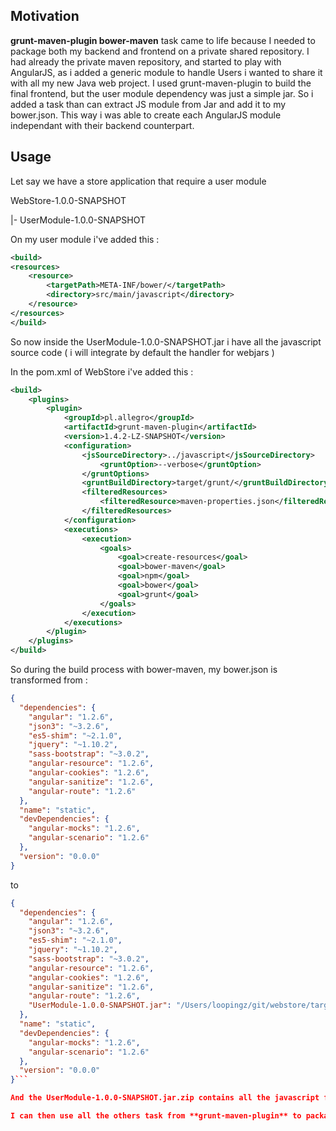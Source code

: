 
## Motivation

**grunt-maven-plugin bower-maven** task came to life because I needed to package both my backend and frontend on a private shared repository. I had already the private maven repository, and started to play with AngularJS, as i added a generic module to handle Users i wanted to share it with all my new Java web project. I used grunt-maven-plugin to build the final frontend, but the user module dependency was just a simple jar. So i added a task than can extract JS module from Jar and add it to my bower.json. This way i was able to create each AngularJS module independant with their backend counterpart. 



## Usage

Let say we have a store application that require a user module

WebStore-1.0.0-SNAPSHOT

 |- UserModule-1.0.0-SNAPSHOT

On my user module i've added this :
```xml
<build>
<resources>
	<resource>
		<targetPath>META-INF/bower/</targetPath>
		<directory>src/main/javascript</directory>
	</resource>
</resources>
</build>
```
So now inside the UserModule-1.0.0-SNAPSHOT.jar i have all the javascript source code
( i will integrate by default the handler for webjars )

In the pom.xml of WebStore i've added this :
```xml
<build>
	<plugins>
		<plugin>
			<groupId>pl.allegro</groupId>
			<artifactId>grunt-maven-plugin</artifactId>
			<version>1.4.2-LZ-SNAPSHOT</version>
			<configuration>
				<jsSourceDirectory>../javascript</jsSourceDirectory>				<gruntOptions>
					<gruntOption>--verbose</gruntOption>
				</gruntOptions>
				<gruntBuildDirectory>target/grunt/</gruntBuildDirectory>
				<filteredResources>
					<filteredResource>maven-properties.json</filteredResource>
				</filteredResources>
			</configuration>
			<executions>
				<execution>
					<goals>
						<goal>create-resources</goal>
						<goal>bower-maven</goal>
						<goal>npm</goal>
						<goal>bower</goal>
						<goal>grunt</goal>
					</goals>
				</execution>
			</executions>
		</plugin>
	</plugins>
</build>
```
So during the build process with bower-maven, my bower.json is transformed from :
```json
{
  "dependencies": {
    "angular": "1.2.6",
    "json3": "~3.2.6",
    "es5-shim": "~2.1.0",
    "jquery": "~1.10.2",
    "sass-bootstrap": "~3.0.2",
    "angular-resource": "1.2.6",
    "angular-cookies": "1.2.6",
    "angular-sanitize": "1.2.6",
    "angular-route": "1.2.6"
  },
  "name": "static",
  "devDependencies": {
    "angular-mocks": "1.2.6",
    "angular-scenario": "1.2.6"
  },
  "version": "0.0.0"
}
```
to
```json
{
  "dependencies": {
    "angular": "1.2.6",
    "json3": "~3.2.6",
    "es5-shim": "~2.1.0",
    "jquery": "~1.10.2",
    "sass-bootstrap": "~3.0.2",
    "angular-resource": "1.2.6",
    "angular-cookies": "1.2.6",
    "angular-sanitize": "1.2.6",
    "angular-route": "1.2.6",
    "UserModule-1.0.0-SNAPSHOT.jar": "/Users/loopingz/git/webstore/target/grunt/bower-maven-repo/UserModule-1.0.0-SNAPSHOT.jar.zip"
  },
  "name": "static",
  "devDependencies": {
    "angular-mocks": "1.2.6",
    "angular-scenario": "1.2.6"
  },
  "version": "0.0.0"
}```

And the UserModule-1.0.0-SNAPSHOT.jar.zip contains all the javascript files from my module.

I can then use all the others task from **grunt-maven-plugin** to package my final war with the compiled version of the application
